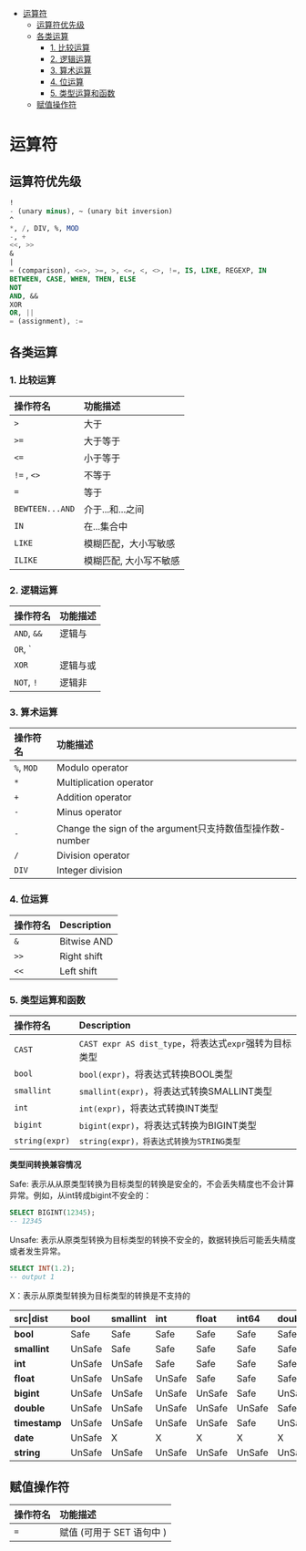 * [运算符](#运算符)
   * [运算符优先级](#运算符优先级)
   * [各类运算](#各类运算)
      * [1. 比较运算](#1-比较运算)
      * [2. 逻辑运算](#2-逻辑运算)
      * [3. 算术运算](#3-算术运算)
      * [4. 位运算](#4-位运算)
      * [5. 类型运算和函数](#5-类型运算和函数)
   * [赋值操作符](#赋值操作符)

# 运算符

## 运算符优先级

```sql
!
- (unary minus), ~ (unary bit inversion)
^
*, /, DIV, %, MOD
-, +
<<, >>
&
|
= (comparison), <=>, >=, >, <=, <, <>, !=, IS, LIKE, REGEXP, IN
BETWEEN, CASE, WHEN, THEN, ELSE
NOT
AND, &&
XOR
OR, ||
= (assignment), :=
```

## 各类运算

### 1. 比较运算

| 操作符名        | 功能描述               |
| :-------------- | :--------------------- |
| `>`             | 大于                   |
| `>=`            | 大于等于               |
| `<=`            | 小于等于               |
| `!=` , `<>`     | 不等于                 |
| `=`             | 等于                   |
| `BEWTEEN...AND` | 介于...和...之间       |
| `IN`            | 在...集合中            |
| `LIKE`          | 模糊匹配，大小写敏感   |
| `ILIKE`         | 模糊匹配, 大小写不敏感 |

### 2. 逻辑运算

| 操作符名    | 功能描述 |
| :---------- | :------- |
| `AND`, `&&` | 逻辑与   |
| `OR`, `||`  | 逻辑或   |
| `XOR`       | 逻辑与或 |
| `NOT`, `!`  | 逻辑非   |

### 3. 算术运算

| 操作符名   | 功能描述                                                 |
| :--------- | :------------------------------------------------------- |
| `%`, `MOD` | Modulo operator                                          |
| `*`        | Multiplication operator                                  |
| `+`        | Addition operator                                        |
| `-`        | Minus operator                                           |
| `-`        | Change the sign of the argument只支持数值型操作数-number |
| `/`        | Division operator                                        |
| `DIV`      | Integer division                                         |

###  4. 位运算

| 操作符名 | Description |
| :------- | :---------- |
| `&`      | Bitwise AND |
| `>>`     | Right shift |
| `<<`     | Left shift  |

### 5. 类型运算和函数

| 操作符名       | Description                                                |
| :------------- | :--------------------------------------------------------- |
| `CAST`         | ```CAST expr AS dist_type```，将表达式`expr`强转为目标类型 |
| `bool`         | `bool(expr)`，将表达式转换BOOL类型                         |
| `smallint`     | `smallint(expr)`，将表达式转换SMALLINT类型                 |
| `int`          | `int(expr)`，将表达式转换INT类型                           |
| `bigint`       | `bigint(expr)`，将表达式转换为BIGINT类型                   |
| `string(expr)` | `string(expr)，将表达式转换为STRING类型`                   |

**类型间转换兼容情况**

Safe: 表示从从原类型转换为目标类型的转换是安全的，不会丢失精度也不会计算异常。例如，从int转成bigint不安全的：

```sql
SELECT BIGINT(12345);
-- 12345
```

Unsafe: 表示从原类型转换为目标类型的转换不安全的，数据转换后可能丢失精度或者发生异常。

```sql
SELECT INT(1.2);
-- output 1
```

X：表示从原类型转换为目标类型的转换是不支持的

| src\|dist     | bool   | smallint | int    | float  | int64  | double | timestamp | date   | string |
| :------------ | :----- | :------- | :----- | :----- | :----- | :----- | :-------- | :----- | :----- |
| **bool**      | Safe   | Safe     | Safe   | Safe   | Safe   | Safe   | UnSafe    | X      | Safe   |
| **smallint**  | UnSafe | Safe     | Safe   | Safe   | Safe   | Safe   | UnSafe    | X      | Safe   |
| **int**       | UnSafe | UnSafe   | Safe   | Safe   | Safe   | Safe   | UnSafe    | X      | Safe   |
| **float**     | UnSafe | UnSafe   | UnSafe | Safe   | Safe   | Safe   | UnSafe    | X      | Safe   |
| **bigint**    | UnSafe | UnSafe   | UnSafe | UnSafe | Safe   | UnSafe | UnSafe    | X      | Safe   |
| **double**    | UnSafe | UnSafe   | UnSafe | UnSafe | UnSafe | Safe   | UnSafe    | X      | Safe   |
| **timestamp** | UnSafe | UnSafe   | UnSafe | UnSafe | Safe   | UnSafe | Safe      | UnSafe | Safe   |
| **date**      | UnSafe | X        | X      | X      | X      | X      | UnSafe    | Safe   | Safe   |
| **string**    | UnSafe | UnSafe   | UnSafe | UnSafe | UnSafe | UnSafe | UnSafe    | UnSafe | Safe   |

## 赋值操作符

| 操作符名 | 功能描述                  |
| :------- | :------------------------ |
| `=`      | 赋值 (可用于 SET 语句中 ) |